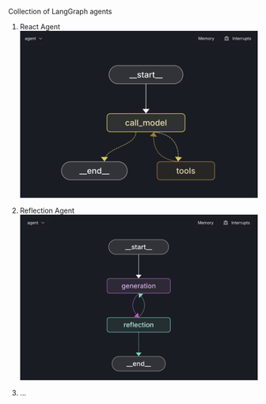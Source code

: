 Collection of LangGraph agents

1. React Agent
   ![React Agent](static/react%20agent.png)

2. Reflection Agent
   ![Reflection Agent](static/reflection%20agent.png)

3. ...